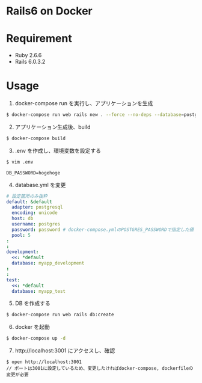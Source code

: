 # Rails6 on Docker

# Requirement

- Ruby 2.6.6
- Rails 6.0.3.2

# Usage

1. docker-compose run を実行し、アプリケーションを生成

```bash
$ docker-compose run web rails new . --force --no-deps --database=postgresql
```

2. アプリケーション生成後、build

```bash
$ docker-compose build
```

3. .env を作成し、環境変数を設定する

```bash
$ vim .env
```

```
DB_PASSWORD=hogehoge
```

4. database.yml を変更

```yml
# 設定箇所のみ抜粋
default: &default
  adapter: postgresql
  encoding: unicode
  host: db
  username: postgres
  password: password # docker-compose.ymlのPOSTGRES_PASSWORDで指定した値
  pool: 5
:
:
development:
  <<: *default
  database: myapp_development
:
:
test:
  <<: *default
  database: myapp_test
```

5. DB を作成する

```bash
$ docker-compose run web rails db:create
```

6. docker を起動

```bash
$ docker-compose up -d
```

7. http://localhost:3001 にアクセスし、確認

```
$ open http://localhost:3001
// ポートは3001に設定しているため、変更したければdocker-compose, dockerfileの変更が必要
```
